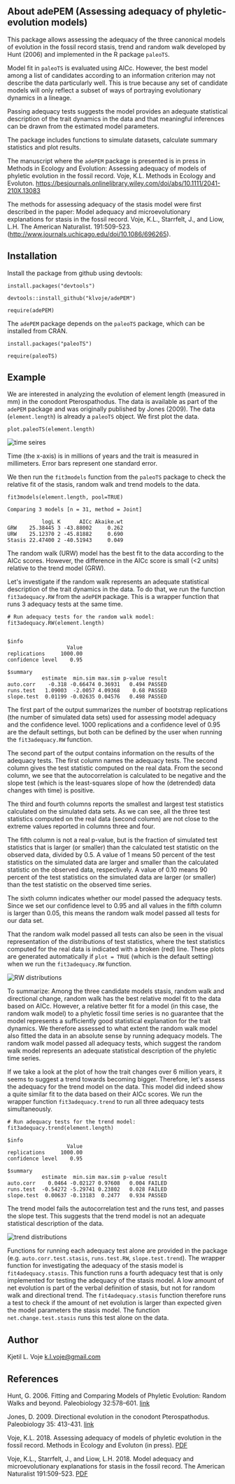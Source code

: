 ## About adePEM (Assessing adequacy of phyletic-evolution models) 

This package allows assessing the adequacy of the three canonical models of evolution in the fossil record stasis, trend and random walk developed by Hunt (2006) and implemented in the R package `paleoTS`.

Model fit in `paleoTS` is evaluated using AICc. However, the best model among a list of candidates according to an information criterion may not describe the data particularly well. This is true because any set of candidate models will only reflect a subset of ways of portraying evolutionary dynamics in a lineage. 

Passing adequacy tests suggests the model provides an adequate statistical description of the trait dynamics in the data and that meaningful inferences can be drawn from the estimated model parameters. 

The package includes functions to simulate datasets, calculate summary statistics and plot results. 

The manuscript where the `adePEM` package is presented is in press in Methods in Ecology and Evolution: 
Assessing adequacy of models of phyletic evolution in the fossil record. Voje, K.L. Methods in Ecology and Evoluton. https://besjournals.onlinelibrary.wiley.com/doi/abs/10.1111/2041-210X.13083

The methods for assessing adequacy of the stasis model were first described in the paper: Model adequacy and microevolutionary explanations for stasis in the fossil record. Voje, K.L., Starrfelt, J., and Liow, L.H. The American Naturalist. 191:509-523. (http://www.journals.uchicago.edu/doi/10.1086/696265).


## Installation

Install the package from github using devtools:

```
install.packages("devtools")

devtools::install_github("klvoje/adePEM")

require(adePEM)
```

The `adePEM` package depends on the `paleoTS` package, which can be installed from CRAN. 

```
install.packages("paleoTS")

require(paleoTS)
```


## Example

We are interested in analyzing the evolution of element length (measured in mm) in the conodont Pterospathodus. The data is available as part of the `adePEM` package and was originally published by Jones (2009). The data (`element.length`) is already a `paleoTS` object. We first plot the data. 

```
plot.paleoTS(element.length)
```
![time seires](https://github.com/klvoje/adePEM/blob/master/extra/time.series.png)

Time (the x-axis) is in millions of years and the trait is measured in millimeters. Error bars represent one standard error.

We then run the `fit3models` function from the `paleoTS` package to check the relative fit of the stasis, random walk and trend models to the data.
```
fit3models(element.length, pool=TRUE)

Comparing 3 models [n = 31, method = Joint]

           logL K      AICc Akaike.wt
GRW    25.38445 3 -43.88002     0.262
URW    25.12370 2 -45.81882     0.690
Stasis 22.47400 2 -40.51943     0.049
```

The random walk (URW) model has the best fit to the data according to the AICc scores. However, the difference in the AICc score is small (<2 units) relative to the trend model (GRW). 

Let's investigate if the random walk represents an adequate statistical description of the trait dynamics in the data. To do that, we run the function `fit3adequacy.RW` from the `adePEM` package. This is a wrapper function that runs 3 adequacy tests at the same time. 
  
```
# Run adequacy tests for the random walk model:
fit3adequacy.RW(element.length)


$info
                   Value
replications     1000.00
confidence level    0.95

$summary
           estimate  min.sim max.sim p-value result
auto.corr    -0.318 -0.66474 0.36931   0.494 PASSED
runs.test   1.09003  -2.0057 4.09368    0.68 PASSED
slope.test  0.01199 -0.02635 0.04576   0.498 PASSED
```

The first part of the output summarizes the number of bootstrap replications (the number of simulated data sets) used for assessing model adequacy and the confidence level. 1000 replications and a confidence level of 0.95 are the default settings, but both can be defined by the user when running the `fit3adequacy.RW` function.

The second part of the output contains information on the results of the adequacy tests. The first column names the adequacy tests. The second column gives the test statistic computed on the real data. From the second column, we see that the autocorrelation is calculated to be negative and the slope test (which is the least-squares slope of how the (detrended) data changes with time) is positive. 

The third and fourth columns reports the smallest and largest test statistics calculated on the simulated data sets. As we can see, all the three test statistics computed on the real data (second column) are not close to the extreme values reported in columns three and four. 

The fifth column is not a real p-value, but is the fraction of simulated test statistics that is larger (or smaller) than the calculated test statistic on the observed data, divided by 0.5. A value of 1 means 50 percent of the test statistics on the simulated data are larger and smaller than the calculated statistic on the observed data, respectively. A value of 0.10 means 90 percent of the test statistics on the simulated data are larger (or smaller) than the test statistic on the observed time series. 

The sixth column indicates whether our model passed the adequacy tests. Since we set our confidence level to 0.95 and all values in the fifth column is larger than 0.05, this means the random walk model passed all tests for our data set. 

That the random walk model passed all tests can also be seen in the visual representation of the distributions of test statistics, where the test statistics computed for the real data is indicated with a broken (red) line. These plots are generated automatically if `plot = TRUE` (which is the default setting) when we run the `fit3adequacy.RW` function.   

![RW distributions](https://github.com/klvoje/adePEM/blob/master/extra/adequacy.bm.png)


To summarize: Among the three candidate models stasis, random walk and directional change, random walk has the best relative model fit to the data based on AICc. However, a relative better fit for a model (in this case, the random walk model) to a phyletic fossil time series is no guarantee that the model represents a sufficiently good statistical explanation for the trait dynamics. We therefore assessed to what extent the random walk model also fitted the data in an absolute sense by running adequacy models. The random walk model passed all adequacy tests, which suggest the random walk model represents an adequate statistical description of the phyletic time series.

If we take a look at the plot of how the trait changes over 6 million years, it seems to suggest a trend towards becoming bigger. Therefore, let's assess the adequacy for the trend model on the data. This model did indeed show a quite similar fit to the data based on their AICc scores. We run the wrapper function `fit3adequacy.trend` to run all three adequacy tests simultaneously.

```
# Run adequacy tests for the trend model:
fit3adequacy.trend(element.length)

$info
                   Value
replications     1000.00
confidence level    0.95

$summary
           estimate  min.sim max.sim p-value result
auto.corr    0.0464 -0.02127 0.97608   0.004 FAILED
runs.test  -0.54272 -5.29741 0.23802   0.028 FAILED
slope.test  0.00637 -0.13183  0.2477   0.934 PASSED
```
The trend model fails the autocorrelation test and the runs test, and passes the slope test. This suggests that the trend model is not an adequate statistical description of the data.

![trend distributions](https://github.com/klvoje/adePEM/blob/master/extra/adequacy.trend.png)

Functions for running each adequacy test alone are provided in the package (e.g. `auto.corr.test.stasis`, `runs.test.RW`, `slope.test.trend`). The wrapper function for investigating the adequacy of the stasis model is `fit4adequacy.stasis`. This function runs a fourth adequacy test that is only implemented for testing the adequacy of the stasis model. A low amount of net evolution is part of the verbal definition of stasis, but not for random walk and directional trend. The `fit4adequacy.stasis` function therefore runs a test to check if the amount of net evolution is larger than expected given the  model parameters the stasis model. The function `net.change.test.stasis` runs this test alone on the data.



## Author

Kjetil L. Voje <k.l.voje@gmail.com>


## References

Hunt, G. 2006. Fitting and Comparing Models of Phyletic Evolution: Random Walks and beyond. Paleobiology 32:578–601. [link](http://www.bioone.org/doi/abs/10.1666/05070.1)

Jones, D. 2009. Directional evolution in the conodont Pterospathodus. Paleobiology 35: 413-431. [link](http://www.bioone.org/doi/abs/10.1666/0094-8373-35.3.413)

Voje, K.L. 2018. Assessing adequacy of models of phyletic evolution in the fossil record. Methods in Ecology and Evoluton (in press). [PDF](https://besjournals.onlinelibrary.wiley.com/doi/full/10.1111/2041-210X.13083)

Voje, K.L., Starrfelt, J., and Liow, L.H. 2018. Model adequacy and microevolutionary explanations for stasis in the fossil record. The American Naturalist 191:509-523. [PDF](http://www.journals.uchicago.edu/doi/pdfplus/10.1086/696265)
